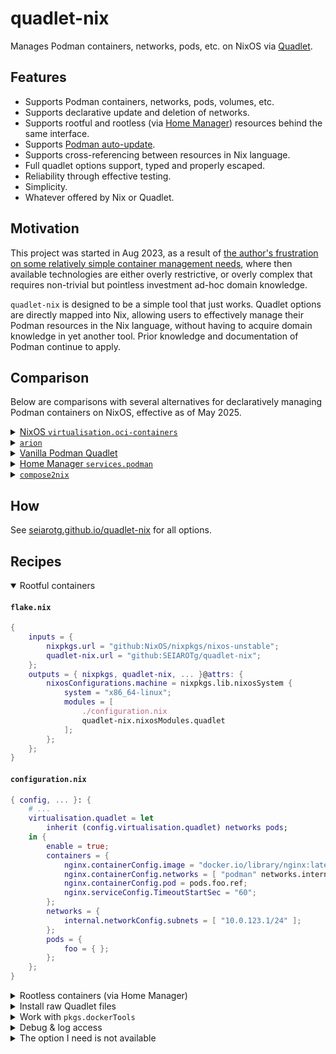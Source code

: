 # quadlet-nix

Manages Podman containers, networks, pods, etc. on NixOS via [Quadlet](https://docs.podman.io/en/latest/markdown/podman-systemd.unit.5.html).

## Features

- Supports Podman containers, networks, pods, volumes, etc.
- Supports declarative update and deletion of networks.
- Supports rootful and rootless (via [Home Manager](https://github.com/nix-community/home-manager)) resources behind the same interface.
- Supports [Podman auto-update][podman-auto-update].
- Supports cross-referencing between resources in Nix language.
- Full quadlet options support, typed and properly escaped.
- Reliability through effective testing.
- Simplicity.
- Whatever offered by Nix or Quadlet.

[podman-auto-update]: https://docs.podman.io/en/latest/markdown/podman-auto-update.1.html

## Motivation

This project was started in Aug 2023, as a result of [the author's frustration on some relatively simple container management needs](https://seiarotg.me/post/tidy-up-homelab-containers/), where then available technologies are either overly restrictive, or overly complex that requires non-trivial but pointless investment ad-hoc domain knowledge.

`quadlet-nix` is designed to be a simple tool that just works. Quadlet options are directly mapped into Nix, allowing users to effectively manage their Podman resources in the Nix language, without having to acquire domain knowledge in yet another tool. Prior knowledge and documentation of Podman continue to apply.

## Comparison

Below are comparisons with several alternatives for declaratively managing Podman containers on NixOS, effective as of May 2025.

<details>
<summary><a href="https://github.com/NixOS/nixpkgs/blob/master/nixos/modules/virtualisation/oci-containers.nix" target="_blank">NixOS <code>virtualisation.oci-containers</code></a></summary>

- 👍 Part of NixOS, no additional dependencies.
- 👍 Rootless container support without additional dependencies.
- 👍 Supports Docker.
- 😐 Compatible with podman auto-update (requires external setup).
- 👎 Limited options.
- 👎 Lack of support for networks, pods, etc.

</details>

<details>
<summary><a href="https://github.com/hercules-ci/arion" target="_blank"><code>arion</code></a></summary>

- 👍 Supports Docker.
- 😐 More indirection and moving parts.
- 👎 Limited options.
- 👎 Incompatible with podman auto-update.

</details>

<details>
<summary><a href="https://docs.podman.io/en/latest/markdown/podman-systemd.unit.5.html"  target="_blank">Vanilla Podman Quadlet</a></summary>

- 👍 Even less indirection.
- 😐 Compatible with podman auto-update (requires external setup).
- 😐 Requires more work to set up.
- 👎 Not integrated with rest of Nix configuration.

</details>

<details>
<summary><a href="https://nix-community.github.io/home-manager/options.xhtml#opt-services.podman.enable" target="_blank">Home Manager <code>services.podman</code></a></summary>

- 👍 Part of Home Manager, no additional dependencies if you are already using it.
- 👎 Lack of rootful container support.

</details>

<details>
<summary><a href="https://github.com/aksiksi/compose2nix" target="_blank"><code>compose2nix</code></a></summary>

- 👍 Supports Docker.
- 😐 Compatible with podman auto-update (requires external setup).
- 😐 More indirection and moving parts.
- 👎 Less maintainable Nix files due to generated boilerplate.
- 👎 Manual regeneration is required.
- 👎 Lack of rootless container support.
- 👎 Limited options.
- 👎 Fragmented configuration with source of truth being outside of Nix.

</details>

## How

See [seiarotg.github.io/quadlet-nix](https://seiarotg.github.io/quadlet-nix) for all options.

## Recipes

<details open>
<summary>Rootful containers</summary>

#### `flake.nix`

```nix
{
    inputs = {
        nixpkgs.url = "github:NixOS/nixpkgs/nixos-unstable";
        quadlet-nix.url = "github:SEIAROTg/quadlet-nix";
    };
    outputs = { nixpkgs, quadlet-nix, ... }@attrs: {
        nixosConfigurations.machine = nixpkgs.lib.nixosSystem {
            system = "x86_64-linux";
            modules = [
                ./configuration.nix
                quadlet-nix.nixosModules.quadlet
            ];
        };
    };
}
```

#### `configuration.nix`

```nix
{ config, ... }: {
    # ...
    virtualisation.quadlet = let
        inherit (config.virtualisation.quadlet) networks pods;
    in {
        enable = true;
        containers = {
            nginx.containerConfig.image = "docker.io/library/nginx:latest";
            nginx.containerConfig.networks = [ "podman" networks.internal.ref ];
            nginx.containerConfig.pod = pods.foo.ref;
            nginx.serviceConfig.TimeoutStartSec = "60";
        };
        networks = {
            internal.networkConfig.subnets = [ "10.0.123.1/24" ];
        };
        pods = {
            foo = { };
        };
    };
}
```

</details>

<details>
<summary>Rootless containers (via Home Manager)</summary>

#### `flake.nix`

```nix
{
    inputs = {
        nixpkgs.url = "github:NixOS/nixpkgs/nixos-unstable";
        home-manager.url = "github:nix-community/home-manager";
        home-manager.inputs.nixpkgs.follows = "nixpkgs";
        quadlet-nix.url = "github:SEIAROTg/quadlet-nix";
    };
    outputs = { nixpkgs, quadlet-nix, home-manager, ... }@attrs: {
        nixosConfigurations.machine = nixpkgs.lib.nixosSystem {
            system = "x86_64-linux";
            modules = [
                ./configuration.nix
                home-manager.nixosModules.home-manager
                quadlet-nix.nixosModules.quadlet
            ];
        };
    };
}
```

#### `configuration.nix`

```nix
{
    # ...
    users.users.alice = {
        # ...
        # required for auto start before user login
        linger = true;
        # required for rootless container with multiple users
        autoSubUidGidRange = true;
    };
    home-manager.users.alice = { pkgs, config, ... }: {
        # ...
        imports = [ inputs.quadlet-nix.homeManagerModules.quadlet ];
        # This is crucial to ensure the systemd services are (re)started on config change
        systemd.user.startServices = "sd-switch";
        virtualisation.quadlet.containers = {
            enable = true;
            echo-server = {
                autoStart = true;
                serviceConfig = {
                    RestartSec = "10";
                    Restart = "always";
                };
                containerConfig = {
                    image = "docker.io/mendhak/http-https-echo:31";
                    publishPorts = [ "127.0.0.1:8080:8080" ];
                    userns = "keep-id";
                };
            };
        };
    };
}
```

</details>

<details>
<summary>Install raw Quadlet files</summary>

If you wish to write raw Quadlet files instead of using the Nix options, you may do so with `rawConfig`. Using this will cause all other options (except `autoStart`) to be ignored though.

```nix
{ config, ... }: {
    # ...
    virtualisation.quadlet = let
        inherit (config.virtualisation.quadlet) networks pods;
    in {
        enable = true;
        containers = {
            nginx.rawConfig = ''
                [Container]
                Image=docker.io/library/nginx:latest
                Network=podman
                Network=${networks.internal.ref}
                Pod=${pods.foo.ref}
                [Service]
                TimeoutStartSec=60
            '';
        };
        networks = {
            internal.networkConfig.subnets = [ "10.0.123.1/24" ];
        };
        pods = {
            foo = { };
        };
    };
}
```
</details>

<details>
<summary>Work with <code>pkgs.dockerTools</code></summary>

Podman natively supports multiple transport, including `docker-archive` that can be used with `pkgs.dockerTools`.

```nix
{ pkgs, ... }: let
    image = pkgs.dockerTools.buildImage {
        # ...
    };
in {
    virtualisation.quadlet.containers = {
        foo.containerConfig.image = "docker-archive:${image}";
    };
}
```

See: https://docs.podman.io/en/v5.5.0/markdown/podman-run.1.html#image

</details>

<details>
<summary>Debug & log access</summary>

`quadlet-nix` tries to put containers into full management under systemd. This means once a container crashes, it will be fully deleted and debugging mechanisms like `podman ps -a` or `podman logs` will not work.

However, status and logs are still accessible through systemd, namely, `systemctl status <service name>` and `journalctl -u <service name>`, where `<service name>` is container name, `<network name>-network`, `<pod name>-pod`, or similar. These names are the names as appeared in `virtualisation.quadlet.containers.<container name>`, rather than podman container name, in case it's different.

</details>

<details>
<summary>The option I need is not available</summary>

Check if that option is supported by Podman Quadlet here: https://docs.podman.io/en/latest/markdown/podman-systemd.unit.5.html.

If it exists, please create an issue or send a PR to add.

Otherwise, please use `PodmanArgs` and `GlobalArgs` to insert additional command line arguments as `quadlet-nix` does not intend to support options beyond what Quadlet offers.

</details>
